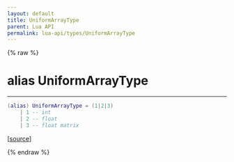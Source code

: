 ```yaml
---
layout: default
title: UniformArrayType
parent: Lua API
permalink: lua-api/types/UniformArrayType
---
```


{% raw %}

# alias UniformArrayType
---



```lua
(alias) UniformArrayType = (1|2|3)
    | 1 -- int
    | 2 -- float
    | 3 -- float matrix

```




[<a href="https://github.com/beyond-all-reason/spring/blob/0a561a37ee97c7883fd3f5a4bc995f9a4f6fdea0/rts/Lua/LuaShaders.cpp#L1149-L1154" target="_blank">source</a>]


{% endraw %}